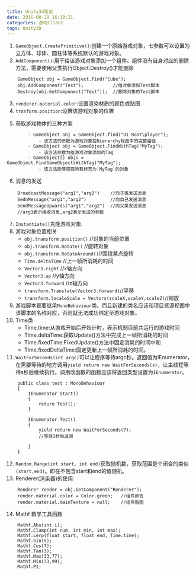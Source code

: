 ```yaml
---
title: Unity3d笔记
date: 2016-08-29 16:19:21
categories: 游戏Client
tags: Unity3D
---
```


1. `GameObject.CreatePrimitive()`:创建一个原始游戏对象，七参数可以设置为立方体、球体、圆柱体等系统默认的游戏对象。
2. `AddComponent()`:用于给该游戏对象添加一个组件。组件没有自身对应的删除方法，需要使用父类执行Object.Destroy()才能删除 
```CSharp
	GameObject obj = GameObject.Find("Cube");  
	obj.AddComponent("Test");           //给对象添加Test脚本
	Destroy(obj.GetComponent("Test"));  //删除对象的Test脚本
```
3. `renderer.material.color`:设置渲染材质的颜色或贴图
4. `trasform.position`:设置该游戏对象的位置
<!--more-->
5. 获取游戏物体的三种方案  
```CSharp
        - GameObject obj = GameObject.find("UI Root\player");
            - 该方法的参数为游戏对象在Hierarchy视图中的完整路径
        - GameObject obj = GameObject.FindWithTag("MyTag");
            - 该方法参数为给游戏对象添加的Tag
        - GameObject[] objs = GameObject.FindGameObjectsWithTag("MyTag");
            - 该方法能够获取所有标签为`MyTag`的对象  
```
6. 消息的发送  
```CSharp
	BroadcastMessage("arg1","arg2")    //向子类发送消息  
   	SednMessage("arg1","arg2")         //向自己发送消息  
   	SendMessageUpwards("arg1","arg2")  //向父类发送消息  
	//arg1表示接收消息,arg2表示发送的参数
```
7. `Instantiate()`克隆游戏对象.
8. 游戏对象位置相关  
	- `obj.transform.position()`    //对象的当前位置
	- `obj.transform.Rotate()`      //旋转对象
	- `obj.transform.RotateAround()`//围绕某点旋转
	- `Time.deltaTime`              //上一帧所消耗的时间
	- `Vector3.right`               //x轴方向
	- `Vector3.up`                  //y轴方向
	- `Vector3.forward`             //z轴方向
	- `transform.Translate(Vector3.forward)`//平移
	- `transform.localeScale = Vectors(scaleX,scaleY,scaleZ)`//缩放
9. 游戏脚本都要继承`MonoBehaviour`类。而且新建的类名应该和项目资源视图中该脚本的名称对应，否则就无法成功绑定至游戏对象。
10. Time类  
	- Time.time:从游戏开始后开始计时，表示机制目前共运行的游戏时间
	- Time.deltaTime:获取Update()方法中完成上一帧所消耗的时间
	- Time.fixedTime:FixedUpdate()方法中固定消耗的时间中和 
	- Time.fixedDeltaTime:固定更新上一帧所消耗的时间。
11. `WaitForSeconds(int argc)`可以让程序等待argc秒。返回值为IEnumerator，在需要等待的地方调用`yield return new WaitForSeconds(s)`，让主线程等待s秒后继续执行。调用改函数的函数应该将返回类型设置为`IEnumerator`。  
```CSharp
	public class test : MonoBehaviour
	{
		IEnumerator Start()
		{
			return Test();
		}
		
		IEnumerator Test()
		{
			yield return new WaitForSeconds(7);
			//等待2秒后返回

		}
	} 
```
12. `Random.Range(int start, int end)`获取随机数，获取范围是个闭合的类似`(start,end)`。即在不包含start和end的值随机。
13. Renderer(渲染器)的使用:  
```CSharp
	Renderer render = obj.GetComponent("Renderer");
	render.material.color = Color.green;   //组件颜色
	render.material.mainTexture = null;    //组件贴图
```
14. Mathf 数学工具函数  
```CSharp
	Mathf.Abs(int i);
	Mathf.Clamp(int num, int min, int max);
	Mathf.Lerp(float start, float end, Time.time);
	Mathf.Sin(5);
	Mathf.Cos(7);
	Mathf.Tan(3);
	Mathf.Max(33,77);
	Mathf.Min(33,99);
	Mathf.PI;
```